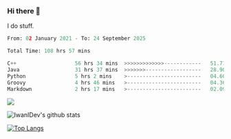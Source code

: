 ### Hi there 👋
I do stuff.

<!--START_SECTION:waka-->

```python
From: 02 January 2021 - To: 24 September 2025

Total Time: 108 hrs 57 mins

C++                   56 hrs 34 mins  >>>>>>>>>>>>>------------   51.71 %
Java                  31 hrs 37 mins  >>>>>>>------------------   28.90 %
Python                5 hrs 2 mins    >------------------------   04.60 %
Groovy                4 hrs 46 mins   >------------------------   04.36 %
Markdown              2 hrs 17 mins   >------------------------   02.09 %
```

<!--END_SECTION:waka-->

![](https://komarev.com/ghpvc/?username=IwanIDev&color=orange)

![IwanIDev's github stats](https://github-readme-stats.vercel.app/api?username=IwanIDev&count_private=true&show_icons=true&theme=gruvbox&include_all_commits=true)

[![Top Langs](https://github-readme-stats.vercel.app/api/top-langs/?username=IwanIDev&theme=gruvbox)](https://github.com/anuraghazra/github-readme-stats)
